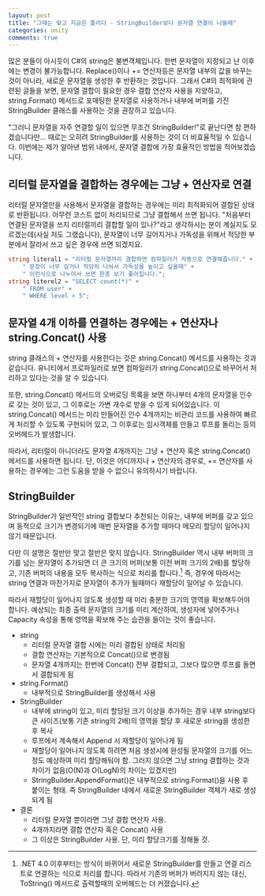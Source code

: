 ```yaml
---
layout: post
title: "그때는 맞고 지금은 틀리다 - StringBuilder보다 문자열 연결이 나을때"
categories: unity
comments: true
---
```

많은 분들이 아시듯이 C#의 string은 불변객체입니다. 한번 문자열이 지정되고 난 이후에는 변경이 불가능합니다. Replace()이나 += 연산자등은 문자열 내부의 값을 바꾸는 것이 아니라, 새로운 문자열을 생성한 후 반환하는 것입니다. 그래서 C#의 최적화에 관련된 글들을 보면, 문자열 결합이 필요한 경우 결합 연산자 사용을 지양하고, string.Format() 메서드로 포매팅한 문자열로 사용하거나 내부에 버퍼를 가진 StringBuilder 클래스를 사용하는 것을 권장하고 있습니다.

"그러니 문자열을 자주 연결할 일이 있으면 무조건 StringBuilder!"로 끝난다면 참 편하겠습니다만... 때로는 오히려 StringBuilder를 사용하는 것이 더 비효율적일 수 있습니다. 이번에는 제가 알아낸 범위 내에서, 문자열 결합에 가장 효율적인 방법을 적어보겠습니다.

## 리터럴 문자열을 결합하는 경우에는 그냥 + 연산자로 연결

리터럴 문자열만을 사용해서 문자열을 결합하는 경우에는 미리 최적화되어 결합된 상태로 반환됩니다. 아무런 코스트 없이 처리되므로 그냥 결합해서 쓰면 됩니다. "처음부터 연결된 문자열을 쓰지 리터럴끼리 결합할 일이 있나?"라고 생각하시는 분이 계실지도 모르겠는데(사실 저도 그랬습니다), 문자열이 너무 길어지거나 가독성을 위해서 적당한 부분에서 잘라서 쓰고 싶은 경우에 쓰면 되겠지요.

```C#
string literal1 = "리터럴 문자열끼리 결합하면 컴파일러가 자동으로 연결해줍니다." +
    " 문장이 너무 길거나 적당히 나눠서 가독성을 높이고 싶을때" +
    " 이런식으로 나누어서 쓰면 한층 보기 좋아집니다.";
string literel2 = "SELECT count(*)" +
    " FROM user" +
    " WHERE level > 5";
```

## 문자열 4개 이하를 연결하는 경우에는 + 연산자나 string.Concat() 사용

string 클래스의 \+ 연산자를 사용한다는 것은 string.Concat() 메서드를 사용하는 것과 같습니다. 유니티에서 프로파일러로 보면 컴파일러가 string.Concat()으로 바꾸어서 처리하고 있다는 것을 알 수 있습니다.

또한, string.Concat() 메서드의 오버로딩 목록을 보면 하나부터 4개의 문자열을 인수로 갖는 것이 있고, 그 이후로는 가변 개수로 받을 수 있게 되어있습니다. 이 string.Concat() 메서드는 미리 만들어진 인수 4개까지는 비관리 코드를 사용하여 빠르게 처리할 수 있도록 구현되어 있고, 그 이후로는 임시객체를 만들고 루프를 돌리는 등의 오버헤드가 발생합니다.

따라서, 리터럴이 아니더라도 문자열 4개까지는 그냥 + 연산자 혹은 string.Concat() 메서드를 사용하면 됩니다. 단, 이것은 어디까지나 \+ 연산자의 경우로, += 연산자를 사용하는 경우에는 그런 도움을 받을 수 없으니 유의하시기 바랍니다.

## StringBuilder

StringBuilder가 일반적인 string 결합보다 추천되는 이유는, 내부에 버퍼를 갖고 있으며 동적으로 크기가 변경되기에 매번 문자열을 추가할 때마다 메모리 할당이 일어나지 않기 때문입니다.

다만 이 설명은 절반만 맞고 절반은 맞지 않습니다. StringBuilder 역시 내부 버퍼의 크기를 넘는 문자열이 추가되면 더 큰 크기의 버퍼(보통 이전 버퍼 크기의 2배)를 할당하고, 기존 버퍼의 내용을 모두 복사하는 식으로 처리를 합니다.[^1] 즉, 경우에 따라서는 string 연결과 마찬가지로 문자열이 추가가 될때마다 재할당이 일어날 수 있습니다.

따라서 재할당이 일어나지 않도록 생성할 때 미리 충분한 크기의 영역을 확보해두어야 합니다. 예상되는 최종 출력 문자열의 크기를 미리 계산하여, 생성자에 넣어주거나 Capacity 속성을 통해 영역을 확보해 주는 습관을 들이는 것이 좋습니다.

[^1]: .NET 4.0 이후부터는 방식이 바뀌어서 새로운 StringBuilder를 만들고 연결 리스트로 연결하는 식으로 처리를 합니다. 따라서 기존의 버퍼가 버려지지 않는 대신, ToString() 메서드로 출력할때의 오버헤드는 더 커졌습니다.

- string
  - 리터럴 문자열 결합 시에는 미리 결합된 상태로 처리됨
  - 결합 연산자는 기본적으로 Concat()으로 변경됨
  - 문자열 4개까지는 한번에 Concat() 전부 결합되고, 그보다 많으면 루프를 돌면서 결합되게 됨
- string.Format()
  - 내부적으로 StringBuilder를 생성해서 사용
- StringBuilder
  - 내부에 string이 있고, 미리 할당된 크기 이상을 추가하는 경우 내부 string보다 큰 사이즈(보통 기존 string의 2배)의 영역을 할당 후 새로운 string을 생성한 후 복사
  - 루프에서 계속해서 Append 시 재할당이 일어나게 됨
  - 재할당이 일어나지 않도록 하려면 처음 생성시에 완성될 문자열의 크기를 어느 정도 예상하여 미리 할당해둬야 함. 그러지 않으면 그냥 string 결합하는 것과 차이가 없음(O(N)과 O(LogN)의 차이는 있겠지만)
  - StringBuilder.AppendFormat()은 내부적으로 string.Format()을 사용 후 붙이는 형태. 즉 StringBuilder 내에서 새로운 StringBuilder 객체가 새로 생성되게 됨
- 결론
  - 리터럴 문자열 뿐이라면 그냥 결합 연산자 사용.
  - 4개까지라면 결합 연산자 혹은 Concat() 사용
  - 그 이상은 StringBuilder 사용. 단, 미리 할당크기를 정해둘 것.
